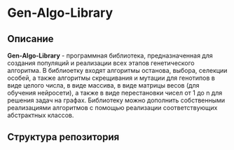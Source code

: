# Gen-Algo-Library

## Описание

**Gen-Algo-Library** - программная библиотека, предназначенная для создания популяций и реализации всех этапов генетического алгоритма. В библиоетку входят алгоритмы останова, выбора, селекции особей, а также алгоритмы скрещивания и мутации для генотипов в виде целого числа, в виде массива, в виде матрицы весов (для обучения нейросети), а также в виде перестановки чисел от 1 до n для решения задач на графах. Библиотеку можно дополнить собственными реализациями алгоритмов с помощью реализации соответствующих абстрактных классов.

## Структура репозитория

